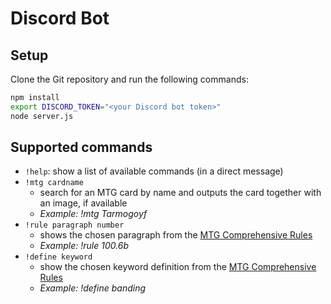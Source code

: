 # Discord Bot

## Setup
Clone the Git repository and run the following commands:
```sh
npm install
export DISCORD_TOKEN="<your Discord bot token>"
node server.js
```

## Supported commands
- `!help`: show a list of available commands (in a direct message)
- `!mtg cardname`
  - search for an MTG card by name and outputs the card together with an image, if available
  - *Example: !mtg Tarmogoyf*
- `!rule paragraph number`
  - shows the chosen paragraph from the [MTG Comprehensive Rules](https://rules.wizards.com/rulebook.aspx?game=Magic&category=Game+Rules)
  - *Example: !rule 100.6b*
- `!define keyword`
  - show the chosen keyword definition from the [MTG Comprehensive Rules](https://rules.wizards.com/rulebook.aspx?game=Magic&category=Game+Rules)
  - *Example: !define banding*
